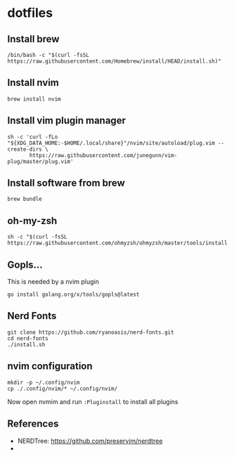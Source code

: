 # dotfiles

## Install brew
```shell
/bin/bash -c "$(curl -fsSL https://raw.githubusercontent.com/Homebrew/install/HEAD/install.sh)"
```

## Install nvim
```shell
brew install nvim
```

## Install vim plugin manager

```shell
sh -c 'curl -fLo "${XDG_DATA_HOME:-$HOME/.local/share}"/nvim/site/autoload/plug.vim --create-dirs \
       https://raw.githubusercontent.com/junegunn/vim-plug/master/plug.vim'
```

## Install software from brew 
```shell
brew bundle
```

## oh-my-zsh
```shell
sh -c "$(curl -fsSL https://raw.githubusercontent.com/ohmyzsh/ohmyzsh/master/tools/install.sh)"
```

## Gopls...

This is needed by a nvim plugin

```shell
go install golang.org/x/tools/gopls@latest
```

## Nerd Fonts

```shell
git clone https://github.com/ryanoasis/nerd-fonts.git
cd nerd-fonts
./install.sh
```

## nvim configuration
```shell
mkdir -p ~/.config/nvim
cp ./.config/nvim/* ~/.config/nvim/
```

Now open nvmim and run `:Pluginstall` to install all plugins

## References

- NERDTree: https://github.com/preservim/nerdtree
-


